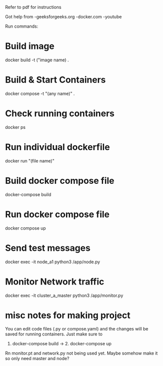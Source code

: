 Refer to pdf for instructions


Got help from 
-geeksforgeeks.org
-docker.com
-youtube

Run commands:

# Build image
docker build -t ("image name) .

# Build & Start Containers
docker compose -t "(any name)" .

# Check running containers
docker ps

# Run individual dockerfile
docker run "(file name)"

# Build docker compose file
docker-compose build

# Run docker compose file
docker compose up

# Send test messages
docker exec -it node_a1 python3 /app/node.py

# Monitor Network traffic
docker exec -it cluster_a_master python3 /app/monitor.py


# misc notes for making project
You can edit code files (.py or compose.yaml) and the changes will be saved for running containers. Just make sure to 
1. docker-compose build   ->  2. docker-compose up

Rn monitor.pt and network.py not being used yet. Maybe somehow make it so only need master and node?
